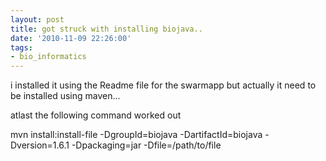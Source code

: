 ```yaml
---
layout: post
title: got struck with installing biojava..
date: '2010-11-09 22:26:00'
tags:
- bio_informatics
---
```


i installed it using the Readme file for the swarmapp but actually it need to be installed using maven... 

atlast the following command worked out 

mvn install:install-file -DgroupId=biojava -DartifactId=biojava -Dversion=1.6.1 -Dpackaging=jar -Dfile=/path/to/file